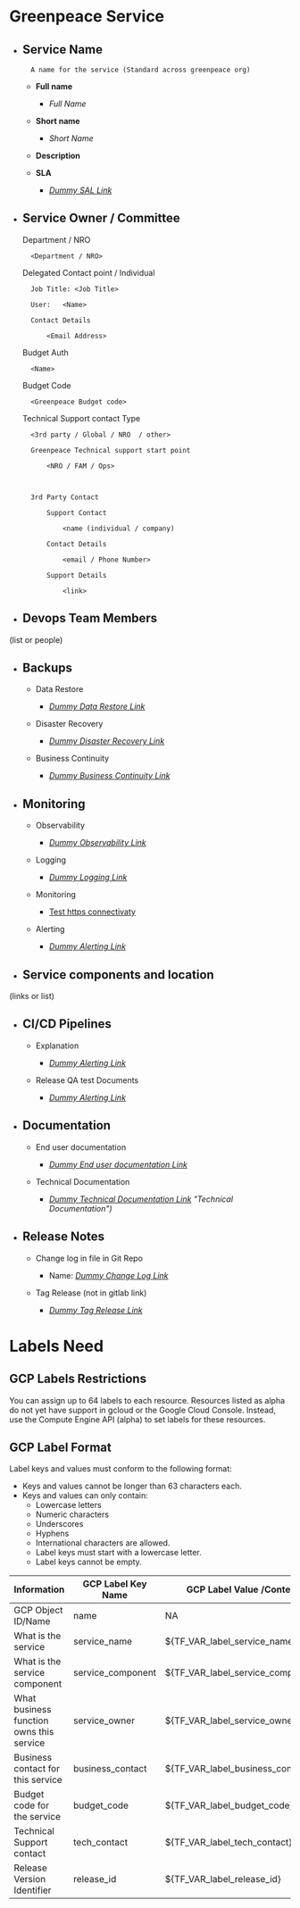# Greenpeace Service

* ## Service Name

        A name for the service (Standard across greenpeace org)

    * **Full name**
        * _Full Name_

    * **Short name**
        * _Short Name_

    * **Description**

        <Two line Description>

    * **SLA**
        * _[Dummy SAL Link](https://en.wikipedia.org/wiki/Service-level_agreement "SLA")_


* ## Service Owner / Committee

    Department / NRO

        <Department / NRO>

    Delegated Contact point / Individual

        Job Title: <Job Title>

        User:   <Name>

        Contact Details

            <Email Address>

    Budget Auth

        <Name>

    Budget Code

        <Greenpeace Budget code>

    Technical Support contact Type

        <3rd party / Global / NRO  / other>

        Greenpeace Technical support start point

            <NRO / FAM / Ops>



        3rd Party Contact

            Support Contact

                <name (individual / company)

            Contact Details

                <email / Phone Number>

            Support Details

                <link>


* ## Devops Team Members

 (list or people)

* ## Backups

    * Data Restore
        * _[Dummy Data Restore Link](https://en.wikipedia.org/wiki/Data_recovery "Data Restore")_

    * Disaster Recovery
        * _[Dummy Disaster Recovery Link](https://en.wikipedia.org/wiki/Disaster_recovery "Disaster Recovery")_

    * Business Continuity
        * _[Dummy Business Continuity Link](https://en.wikipedia.org/wiki/Business_continuity_planning#Business_continuity "Business Continuity")_

* ## Monitoring
    * Observability
        * _[Dummy Observability Link](https://en.wikipedia.org/wiki/Observability "Observability")_

    * Logging
        * _[Dummy Logging Link](https://en.wikipedia.org/wiki/Log_management "Logging")_

    * Monitoring

        * [Test https connectivaty](https://op5.amer.gl3/monitor/index.php/extinfo/details?host=vault.greenpeace.net "Monitoring")

    * Alerting
        * _[Dummy Alerting Link](https://en.wikipedia.org/wiki/Service-level_agreement "Alerting")_

* ## Service components and location

 (links or list)


* ## CI/CD Pipelines
    * Explanation
        * _[Dummy Alerting Link](https://en.wikipedia.org/wiki/Continuous_integration "CI/CD")_

    * Release QA test Documents
        * _[Dummy Alerting Link](https://blog.scottlogic.com/2020/02/10/continuous-testing.html "Release QA Tests")_


* ## Documentation
    * End user documentation
        * _[Dummy End user documentation Link](https://www.lawinsider.com/dictionary/end-user-documentation "End user documentation")_

    * Technical Documentation
        * _[Dummy Technical Documentation Link](https://en.wikipedia.org/wiki/Technical_documentation) "Technical Documentation")_


* ## Release Notes
    * Change log in file in Git Repo
        * Name:  _[Dummy Change Log Link](https://en.wikipedia.org/wiki/Changelog "Change Log")_

    * Tag Release (not in gitlab link)
        * _[Dummy Tag Release Link](https://dev.to/neshaz/a-tutorial-for-tagging-releases-in-git-147e "Tag Release")_


# Labels Need

## GCP Labels Restrictions
You can assign up to 64 labels to each resource.
Resources listed as alpha do not yet have support in gcloud or the Google Cloud Console.
Instead, use the Compute Engine API (alpha) to set labels for these resources.

## GCP Label Format
Label keys and values must conform to the following format:
* Keys and values cannot be longer than 63 characters each.
* Keys and values can only contain:
    * Lowercase letters
    * Numeric characters
    * Underscores
    * Hyphens
    * International characters are allowed.
    * Label keys must start with a lowercase letter.
    * Label keys cannot be empty.

| Information                              | GCP Label Key Name | GCP Label Value /Content          | Gitlab Label | Happy Fox Label | Jira Label |
|------------------------------------------|--------------------|-----------------------------------|--------------|-----------------|------------|
| GCP Object ID/Name                       | name               | NA                                | NA | NA | NA |
| What is the service                      | service_name       | ${TF_VAR_label_service_name}      | ${TF_VAR_label_service_name} | ${TF_VAR_label_service_name} | ${TF_VAR_label_service_name} |
| What is the service component            | service_component  | ${TF_VAR_label_service_component} | ${TF_VAR_label_service_component} | ${TF_VAR_label_service_component} | ${TF_VAR_label_service_component} |
| What business function owns this service | service_owner      | ${TF_VAR_label_service_owner}     | NA | NA |  NA|
| Business contact for this service        | business_contact   | ${TF_VAR_label_business_contact}  | NA | NA |  NA|
| Budget code for the service              | budget_code        | ${TF_VAR_label_budget_code}       | NA | NA |  NA|
| Technical Support contact                | tech_contact       | ${TF_VAR_label_tech_contact}      | NA | NA |  NA|
| Release Version Identifier               | release_id         | ${TF_VAR_label_release_id}        | NA | NA |  NA|
